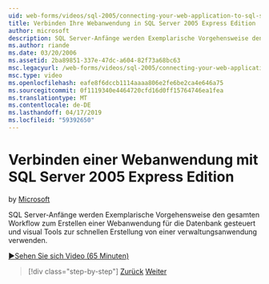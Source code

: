 ```yaml
---
uid: web-forms/videos/sql-2005/connecting-your-web-application-to-sql-server-2005-express-edition
title: Verbinden Ihre Webanwendung in SQL Server 2005 Express Edition | Microsoft-Dokumentation
author: microsoft
description: SQL Server-Anfänge werden Exemplarische Vorgehensweise den gesamten Workflow zum Erstellen einer Webanwendung für die Datenbank gesteuert und verwenden visual Tools, um schnell eine Administrat erstellen...
ms.author: riande
ms.date: 03/20/2006
ms.assetid: 2ba89851-337e-47dc-a604-82f73a68bc63
msc.legacyurl: /web-forms/videos/sql-2005/connecting-your-web-application-to-sql-server-2005-express-edition
msc.type: video
ms.openlocfilehash: eafe8f6dccb1114aaaa806e2fe6be2ca4e646a75
ms.sourcegitcommit: 0f1119340e4464720cfd16d0ff15764746ea1fea
ms.translationtype: MT
ms.contentlocale: de-DE
ms.lasthandoff: 04/17/2019
ms.locfileid: "59392650"
---
```

# <a name="connecting-your-web-application-to-sql-server-2005-express-edition"></a>Verbinden einer Webanwendung mit SQL Server 2005 Express Edition

by [Microsoft](https://github.com/microsoft)

SQL Server-Anfänge werden Exemplarische Vorgehensweise den gesamten Workflow zum Erstellen einer Webanwendung für die Datenbank gesteuert und visual Tools zur schnellen Erstellung von einer verwaltungsanwendung verwenden.

[&#9654;Sehen Sie sich Video (65 Minuten)](https://channel9.msdn.com/Blogs/ASP-NET-Site-Videos/connecting-your-web-application-to-sql-server-2005-express-edition)

> [!div class="step-by-step"]
> [Zurück](understanding-security-and-network-connectivity.md)
> [Weiter](using-sql-server-management-studio.md)
